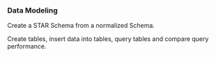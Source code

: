 ### Data Modeling
Create a STAR Schema from a normalized Schema.

Create tables, insert data into tables, query tables and compare query performance.
